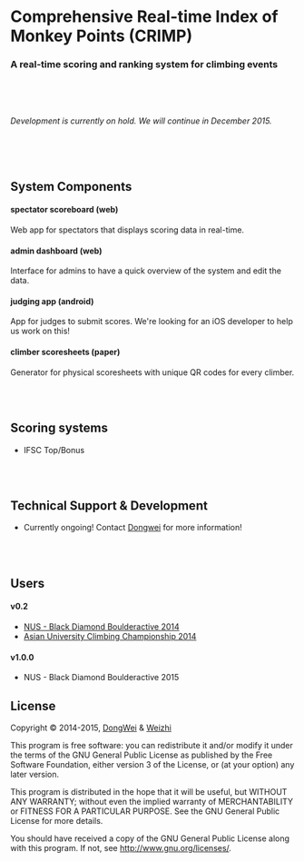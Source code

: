 # Comprehensive Real-time Index of Monkey Points (CRIMP)
### A real-time scoring and ranking system for climbing events

<br><br><br>

*Development is currently on hold. We will continue in December 2015.*

<br><br><br>

## System Components
#### spectator scoreboard (web)
Web app for spectators that displays scoring data in real-time.

#### admin dashboard (web)
Interface for admins to have a quick overview of the system and edit the data.

#### judging app (android)
App for judges to submit scores. We're looking for an iOS developer to help us work on this!

#### climber scoresheets (paper)
Generator for physical scoresheets with unique QR codes for every climber.

<br><br>

## Scoring systems
* IFSC Top/Bonus

<br><br>

## Technical Support & Development
* Currently ongoing! Contact <a href="https://github.com/leedongwei">Dongwei</a> for more information!

<br><br>

## Users
#### v0.2
* [NUS - Black Diamond Boulderactive 2014](http://boulderactive.nusclimb.com)
* [Asian University Climbing Championship 2014](http://nus.edu.sg/osa/src/competitive/competitions/aucc)

#### v1.0.0
* NUS - Black Diamond Boulderactive 2015


## License
Copyright © 2014-2015, [DongWei](https://github.com/leedongwei) & [Weizhi](https://github.com/ecc-weizhi)

This program is free software: you can redistribute it and/or modify
it under the terms of the GNU General Public License as published by
the Free Software Foundation, either version 3 of the License, or
(at your option) any later version.

This program is distributed in the hope that it will be useful,
but WITHOUT ANY WARRANTY; without even the implied warranty of
MERCHANTABILITY or FITNESS FOR A PARTICULAR PURPOSE.  See the
GNU General Public License for more details.

You should have received a copy of the GNU General Public License
along with this program.  If not, see <http://www.gnu.org/licenses/>.
